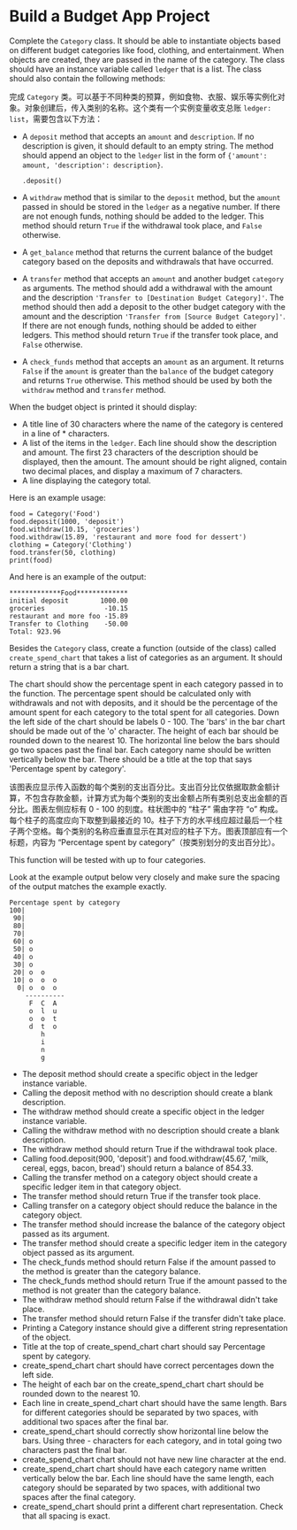 # Build a Budget App Project

Complete the `Category` class. It should be able to instantiate objects based on different budget categories like food, clothing, and entertainment. When objects are created, they are passed in the name of the category. The class should have an instance variable called `ledger` that is a list. The class should also contain the following methods:

完成 `Category` 类。可以基于不同种类的预算，例如食物、衣服、娱乐等实例化对象。对象创建后，传入类别的名称。这个类有一个实例变量收支总账 `ledger: list`，需要包含以下方法：

- A `deposit` method that accepts an `amount` and `description`. If no description is given, it should default to an empty string. The method should append an object to the `ledger` list in the form of `{'amount': amount, 'description': description}`.

    `.deposit()` 

- A `withdraw` method that is similar to the `deposit` method, but the `amount` passed in should be stored in the `ledger` as a negative number. If there are not enough funds, nothing should be added to the ledger. This method should return `True` if the withdrawal took place, and `False` otherwise.
- A `get_balance` method that returns the current balance of the budget category based on the deposits and withdrawals that have occurred.
- A `transfer` method that accepts an `amount` and another budget `category` as arguments. The method should add a withdrawal with the amount and the description `'Transfer to [Destination Budget Category]'`. The method should then add a deposit to the other budget category with the amount and the description `'Transfer from [Source Budget Category]'`. If there are not enough funds, nothing should be added to either ledgers. This method should return `True` if the transfer took place, and `False` otherwise.
- A `check_funds` method that accepts an `amount` as an argument. It returns `False` if the `amount` is greater than the `balance` of the budget category and returns `True` otherwise. This method should be used by both the `withdraw` method and `transfer` method.

When the budget object is printed it should display:

- A title line of 30 characters where the name of the category is centered in a line of * characters.
- A list of the items in the `ledger`. Each line should show the description and amount. The first 23 characters of the description should be displayed, then the amount. The amount should be right aligned, contain two decimal places, and display a maximum of 7 characters.
- A line displaying the category total.

Here is an example usage:

    food = Category('Food')
    food.deposit(1000, 'deposit')
    food.withdraw(10.15, 'groceries')
    food.withdraw(15.89, 'restaurant and more food for dessert')
    clothing = Category('Clothing')
    food.transfer(50, clothing)
    print(food)

And here is an example of the output:

    *************Food*************
    initial deposit        1000.00
    groceries               -10.15
    restaurant and more foo -15.89
    Transfer to Clothing    -50.00
    Total: 923.96

Besides the `Category` class, create a function (outside of the class) called `create_spend_chart` that takes a list of categories as an argument. It should return a string that is a bar chart.

The chart should show the percentage spent in each category passed in to the function. The percentage spent should be calculated only with withdrawals and not with deposits, and it should be the percentage of the amount spent for each category to the total spent for all categories. Down the left side of the chart should be labels 0 - 100. The 'bars' in the bar chart should be made out of the 'o' character. The height of each bar should be rounded down to the nearest 10. The horizontal line below the bars should go two spaces past the final bar. Each category name should be written vertically below the bar. There should be a title at the top that says 'Percentage spent by category'.

该图表应显示传入函数的每个类别的支出百分比。支出百分比仅依据取款金额计算，不包含存款金额，计算方式为每个类别的支出金额占所有类别总支出金额的百分比。图表左侧应标有 0 - 100 的刻度。柱状图中的 “柱子” 需由字符 “o” 构成。每个柱子的高度应向下取整到最接近的 10。柱子下方的水平线应超过最后一个柱子两个空格。每个类别的名称应垂直显示在其对应的柱子下方。图表顶部应有一个标题，内容为 “Percentage spent by category”（按类别划分的支出百分比）。


This function will be tested with up to four categories.

Look at the example output below very closely and make sure the spacing of the output matches the example exactly.

```
Percentage spent by category
100|          
 90|          
 80|          
 70|          
 60| o        
 50| o        
 40| o        
 30| o        
 20| o  o     
 10| o  o  o  
  0| o  o  o  
    ----------
     F  C  A  
     o  l  u  
     o  o  t  
     d  t  o  
        h     
        i     
        n     
        g     
```

- The deposit method should create a specific object in the ledger instance variable.
- Calling the deposit method with no description should create a blank description.
- The withdraw method should create a specific object in the ledger instance variable.
- Calling the withdraw method with no description should create a blank description.
- The withdraw method should return True if the withdrawal took place.
- Calling food.deposit(900, 'deposit') and food.withdraw(45.67, 'milk, cereal, eggs, bacon, bread') should return a balance of 854.33.
- Calling the transfer method on a category object should create a specific ledger item in that category object.
- The transfer method should return True if the transfer took place.
- Calling transfer on a category object should reduce the balance in the category object.
- The transfer method should increase the balance of the category object passed as its argument.
- The transfer method should create a specific ledger item in the category object passed as its argument.
- The check_funds method should return False if the amount passed to the method is greater than the category balance.
- The check_funds method should return True if the amount passed to the method is not greater than the category balance.
- The withdraw method should return False if the withdrawal didn't take place.
- The transfer method should return False if the transfer didn't take place.
- Printing a Category instance should give a different string representation of the object.
- Title at the top of create_spend_chart chart should say Percentage spent by category.
- create_spend_chart chart should have correct percentages down the left side.
- The height of each bar on the create_spend_chart chart should be rounded down to the nearest 10.
- Each line in create_spend_chart chart should have the same length. Bars for different categories should be separated by two spaces, with additional two spaces after the final bar.
- create_spend_chart should correctly show horizontal line below the bars. Using three - characters for each category, and in total going two characters past the final bar.
- create_spend_chart chart should not have new line character at the end.
- create_spend_chart chart should have each category name written vertically below the bar. Each line should have the same length, each category should be separated by two spaces, with additional two spaces after the final category.
- create_spend_chart should print a different chart representation. Check that all spacing is exact. 
